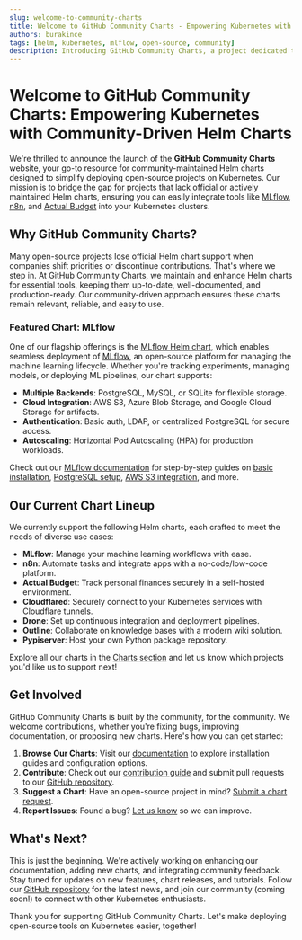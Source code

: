 ```yaml
---
slug: welcome-to-community-charts
title: Welcome to GitHub Community Charts - Empowering Kubernetes with Community-Driven Helm Charts
authors: burakince
tags: [helm, kubernetes, mlflow, open-source, community]
description: Introducing GitHub Community Charts, a project dedicated to providing Helm charts for open-source tools like MLflow, n8n, and Actual Budget, with a focus on community collaboration.
---
```


# Welcome to GitHub Community Charts: Empowering Kubernetes with Community-Driven Helm Charts

We're thrilled to announce the launch of the **GitHub Community Charts** website, your go-to resource for community-maintained Helm charts designed to simplify deploying open-source projects on Kubernetes. Our mission is to bridge the gap for projects that lack official or actively maintained Helm charts, ensuring you can easily integrate tools like [MLflow](https://mlflow.org), [n8n](https://n8n.io), and [Actual Budget](https://actualbudget.org) into your Kubernetes clusters.

## Why GitHub Community Charts?

Many open-source projects lose official Helm chart support when companies shift priorities or discontinue contributions. That's where we step in. At GitHub Community Charts, we maintain and enhance Helm charts for essential tools, keeping them up-to-date, well-documented, and production-ready. Our community-driven approach ensures these charts remain relevant, reliable, and easy to use.

<!-- truncate -->

### Featured Chart: MLflow

One of our flagship offerings is the [MLflow Helm chart](/docs/category/mlflow), which enables seamless deployment of [MLflow](https://mlflow.org), an open-source platform for managing the machine learning lifecycle. Whether you're tracking experiments, managing models, or deploying ML pipelines, our chart supports:

- **Multiple Backends**: PostgreSQL, MySQL, or SQLite for flexible storage.
- **Cloud Integration**: AWS S3, Azure Blob Storage, and Google Cloud Storage for artifacts.
- **Authentication**: Basic auth, LDAP, or centralized PostgreSQL for secure access.
- **Autoscaling**: Horizontal Pod Autoscaling (HPA) for production workloads.

Check out our [MLflow documentation](/docs/category/mlflow) for step-by-step guides on [basic installation](/docs/charts/mlflow/basic-installation), [PostgreSQL setup](/docs/charts/mlflow/postgresql-backend-installation), [AWS S3 integration](/docs/charts/mlflow/aws-s3-integration), and more.

## Our Current Chart Lineup

We currently support the following Helm charts, each crafted to meet the needs of diverse use cases:

- **MLflow**: Manage your machine learning workflows with ease.
- **n8n**: Automate tasks and integrate apps with a no-code/low-code platform.
- **Actual Budget**: Track personal finances securely in a self-hosted environment.
- **Cloudflared**: Securely connect to your Kubernetes services with Cloudflare tunnels.
- **Drone**: Set up continuous integration and deployment pipelines.
- **Outline**: Collaborate on knowledge bases with a modern wiki solution.
- **Pypiserver**: Host your own Python package repository.

Explore all our charts in the [Charts section](/docs/category/charts) and let us know which projects you'd like us to support next!

## Get Involved

GitHub Community Charts is built by the community, for the community. We welcome contributions, whether you're fixing bugs, improving documentation, or proposing new charts. Here's how you can get started:

1. **Browse Our Charts**: Visit our [documentation](/docs/category/charts) to explore installation guides and configuration options.
2. **Contribute**: Check out our [contribution guide](https://github.com/community-charts/helm-charts/blob/main/CONTRIBUTING.md) and submit pull requests to our [GitHub repository](https://github.com/community-charts/helm-charts).
3. **Suggest a Chart**: Have an open-source project in mind? [Submit a chart request](https://github.com/community-charts/helm-charts/issues/new?template=chart_request.yml).
4. **Report Issues**: Found a bug? [Let us know](https://github.com/community-charts/helm-charts/issues) so we can improve.

## What's Next?

This is just the beginning. We're actively working on enhancing our documentation, adding new charts, and integrating community feedback. Stay tuned for updates on new features, chart releases, and tutorials. Follow our [GitHub repository](https://github.com/community-charts/helm-charts) for the latest news, and join our community (coming soon!) to connect with other Kubernetes enthusiasts.

Thank you for supporting GitHub Community Charts. Let's make deploying open-source tools on Kubernetes easier, together!
